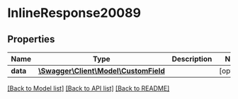 # InlineResponse20089

## Properties
Name | Type | Description | Notes
------------ | ------------- | ------------- | -------------
**data** | [**\Swagger\Client\Model\CustomField**](CustomField.md) |  | [optional] 

[[Back to Model list]](../../README.md#documentation-for-models) [[Back to API list]](../../README.md#documentation-for-api-endpoints) [[Back to README]](../../README.md)

